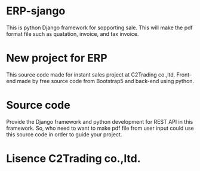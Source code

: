 # ERP-sjango
This is python Django framework for sopporting sale. This will make the pdf format file such as quatation, invoice, and tax invoice.
# New project for ERP
This source code made for instant sales project at C2Trading co.,ltd. Front-end made by free source code from Bootstrap5 and back-end using python.
# Source code
Provide the Django framework and python development for REST API in this framework. So, who need to want to make pdf file from user input could use this source code in order to guide your project.
# Lisence C2Trading co.,ltd.
